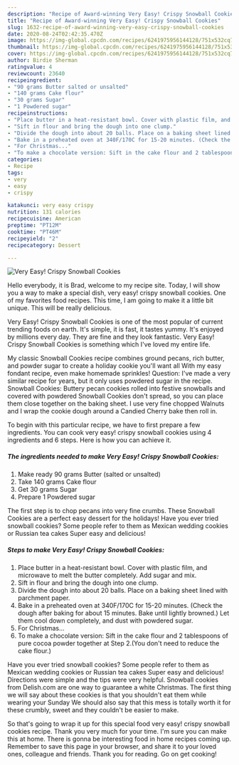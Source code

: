 ```yaml
---
description: "Recipe of Award-winning Very Easy! Crispy Snowball Cookies"
title: "Recipe of Award-winning Very Easy! Crispy Snowball Cookies"
slug: 1632-recipe-of-award-winning-very-easy-crispy-snowball-cookies
date: 2020-08-24T02:42:35.470Z
image: https://img-global.cpcdn.com/recipes/6241975956144128/751x532cq70/very-easy-crispy-snowball-cookies-recipe-main-photo.jpg
thumbnail: https://img-global.cpcdn.com/recipes/6241975956144128/751x532cq70/very-easy-crispy-snowball-cookies-recipe-main-photo.jpg
cover: https://img-global.cpcdn.com/recipes/6241975956144128/751x532cq70/very-easy-crispy-snowball-cookies-recipe-main-photo.jpg
author: Birdie Sherman
ratingvalue: 4
reviewcount: 23640
recipeingredient:
- "90 grams Butter salted or unsalted"
- "140 grams Cake flour"
- "30 grams Sugar"
- "1 Powdered sugar"
recipeinstructions:
- "Place butter in a heat-resistant bowl. Cover with plastic film, and microwave to melt the butter completely. Add sugar and mix."
- "Sift in flour and bring the dough into one clump."
- "Divide the dough into about 20 balls. Place on a baking sheet lined with parchment paper."
- "Bake in a preheated oven at 340F/170C for 15-20 minutes. (Check the dough after baking for about 15 minutes. Bake until lightly browned.) Let them cool down completely, and dust with powdered sugar."
- "For Christmas..."
- "To make a chocolate version: Sift in the cake flour and 2 tablespoons of pure cocoa powder together at Step 2.(You don&#39;t need to reduce the cake flour.)"
categories:
- Recipe
tags:
- very
- easy
- crispy

katakunci: very easy crispy 
nutrition: 131 calories
recipecuisine: American
preptime: "PT12M"
cooktime: "PT46M"
recipeyield: "2"
recipecategory: Dessert

---
```



![Very Easy! Crispy Snowball Cookies](https://img-global.cpcdn.com/recipes/6241975956144128/751x532cq70/very-easy-crispy-snowball-cookies-recipe-main-photo.jpg)

Hello everybody, it is Brad, welcome to my recipe site. Today, I will show you a way to make a special dish, very easy! crispy snowball cookies. One of my favorites food recipes. This time, I am going to make it a little bit unique. This will be really delicious.

Very Easy! Crispy Snowball Cookies is one of the most popular of current trending foods on earth. It's simple, it is fast, it tastes yummy. It's enjoyed by millions every day. They are fine and they look fantastic. Very Easy! Crispy Snowball Cookies is something which I've loved my entire life.

My classic Snowball Cookies recipe combines ground pecans, rich butter, and powder sugar to create a holiday cookie you&#39;ll want all With my easy fondant recipe, even make homemade sprinkles! Question: I&#39;ve made a very similar recipe for years, but it only uses powdered sugar in the recipe. Snowball Cookies: Buttery pecan cookies rolled into festive snowballs and covered with powdered Snowball Cookies don&#39;t spread, so you can place them close together on the baking sheet. I use very fine chopped Walnuts and I wrap the cookie dough around a Candied Cherry bake then roll in.


To begin with this particular recipe, we have to first prepare a few ingredients. You can cook very easy! crispy snowball cookies using 4 ingredients and 6 steps. Here is how you can achieve it.

<!--inarticleads1-->

##### The ingredients needed to make Very Easy! Crispy Snowball Cookies:

1. Make ready 90 grams Butter (salted or unsalted)
1. Take 140 grams Cake flour
1. Get 30 grams Sugar
1. Prepare 1 Powdered sugar


The first step is to chop pecans into very fine crumbs. These Snowball Cookies are a perfect easy dessert for the holidays! Have you ever tried snowball cookies? Some people refer to them as Mexican wedding cookies or Russian tea cakes Super easy and delicious! 

<!--inarticleads2-->

##### Steps to make Very Easy! Crispy Snowball Cookies:

1. Place butter in a heat-resistant bowl. Cover with plastic film, and microwave to melt the butter completely. Add sugar and mix.
1. Sift in flour and bring the dough into one clump.
1. Divide the dough into about 20 balls. Place on a baking sheet lined with parchment paper.
1. Bake in a preheated oven at 340F/170C for 15-20 minutes. (Check the dough after baking for about 15 minutes. Bake until lightly browned.) Let them cool down completely, and dust with powdered sugar.
1. For Christmas...
1. To make a chocolate version: Sift in the cake flour and 2 tablespoons of pure cocoa powder together at Step 2.(You don&#39;t need to reduce the cake flour.)


Have you ever tried snowball cookies? Some people refer to them as Mexican wedding cookies or Russian tea cakes Super easy and delicious! Directions were simple and the tips were very helpful. Snowball cookies from Delish.com are one way to guarantee a white Christmas. The first thing we will say about these cookies is that you shouldn&#39;t eat them while wearing your Sunday We should also say that this mess is totally worth it for these crumbly, sweet and they couldn&#39;t be easier to make. 

So that's going to wrap it up for this special food very easy! crispy snowball cookies recipe. Thank you very much for your time. I'm sure you can make this at home. There is gonna be interesting food in home recipes coming up. Remember to save this page in your browser, and share it to your loved ones, colleague and friends. Thank you for reading. Go on get cooking!
